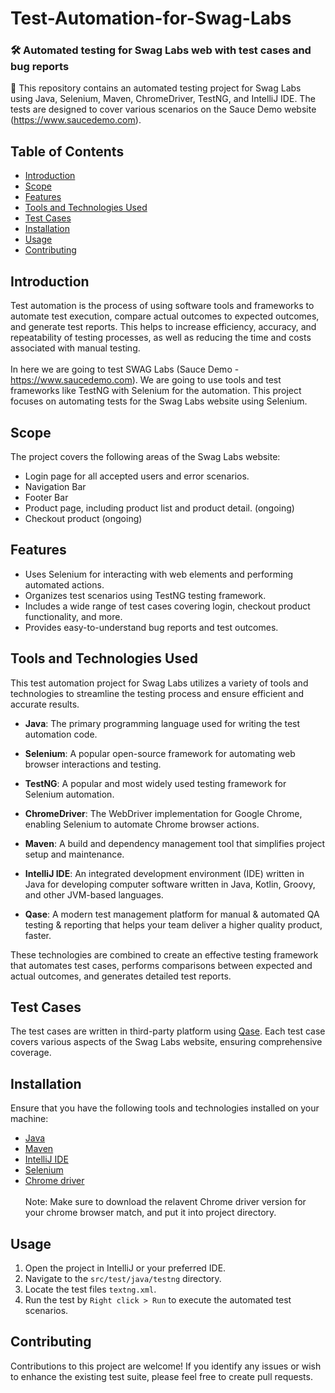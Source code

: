 # Test-Automation-for-Swag-Labs 
### 🛠 Automated testing for Swag Labs web with test cases and bug reports

📢 This repository contains an automated testing project for Swag Labs using Java, Selenium, Maven, ChromeDriver, TestNG, and IntelliJ IDE. The tests are designed to cover various scenarios on the Sauce Demo website (https://www.saucedemo.com).

## Table of Contents

- [Introduction](#introduction)
- [Scope](#scope)
- [Features](#features)
- [Tools and Technologies Used](#tools-and-technologies-used)
- [Test Cases](#test-cases)
- [Installation](#installation)
- [Usage](#usage)
- [Contributing](#contributing)

## Introduction

Test automation is the process of using software tools and frameworks to automate test execution, compare actual outcomes to expected outcomes, and generate test reports. This helps to increase efficiency, accuracy, and repeatability of testing processes, as well as reducing the time and costs associated with manual testing. <br><br>In here we are going to test SWAG Labs (Sauce Demo - https://www.saucedemo.com). We are going to use tools and test frameworks like TestNG with Selenium for the automation. This project focuses on automating tests for the Swag Labs website using Selenium.

## Scope

The project covers the following areas of the Swag Labs website:

- Login page for all accepted users and error scenarios.
- Navigation Bar
- Footer Bar
- Product page, including product list and product detail. (ongoing)
- Checkout product (ongoing)

## Features

- Uses Selenium for interacting with web elements and performing automated actions.
- Organizes test scenarios using TestNG testing framework.
- Includes a wide range of test cases covering login, checkout product functionality, and more.
- Provides easy-to-understand bug reports and test outcomes.


## Tools and Technologies Used

This test automation project for Swag Labs utilizes a variety of tools and technologies to streamline the testing process and ensure efficient and accurate results.

- **Java**: The primary programming language used for writing the test automation code.

- **Selenium**: A popular open-source framework for automating web browser interactions and testing.

- **TestNG**: A popular and most widely used testing framework for Selenium automation.

- **ChromeDriver**: The WebDriver implementation for Google Chrome, enabling Selenium to automate Chrome browser actions.

- **Maven**: A build and dependency management tool that simplifies project setup and maintenance.

- **IntelliJ IDE**:  An integrated development environment (IDE) written in Java for developing computer software written in Java, Kotlin, Groovy, and other JVM-based languages.

- **Qase**:  A modern test management platform for manual & automated QA testing & reporting that helps your team deliver a higher quality product, faster.

These technologies are combined to create an effective testing framework that automates test cases, performs comparisons between expected and actual outcomes, and generates detailed test reports.


## Test Cases

The test cases are written in third-party platform using [Qase](https://qase.io/). Each test case covers various aspects of the Swag Labs website, ensuring comprehensive coverage.

## Installation

Ensure that you have the following tools and technologies installed on your machine:

- [Java](https://www.java.com/en/download/)
- [Maven](https://maven.apache.org/install.html)
- [IntelliJ IDE](https://www.jetbrains.com/idea/download/)
- [Selenium](https://www.selenium.dev/downloads/)
- [Chrome driver](https://chromedriver.chromium.org)
  <br><br>Note: Make sure to download the relavent Chrome driver version for your chrome browser match, and put it into project directory.

## Usage

1. Open the project in IntelliJ or your preferred IDE.
2. Navigate to the `src/test/java/testng` directory.
3. Locate the test files `textng.xml`.
4. Run the test by `Right click > Run` to execute the automated test scenarios.

## Contributing

Contributions to this project are welcome! If you identify any issues or wish to enhance the existing test suite, please feel free to create pull requests.



